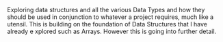 Exploring data structures and all the various Data Types and how they should be used in conjunction to whatever a project requires, much like a utensil. This is building on the foundation of Data Structures that I have already e
xplored such as Arrays. However this is going into further detail.

